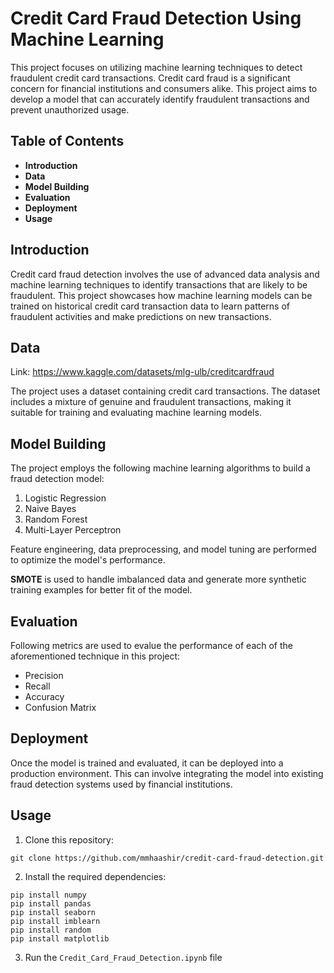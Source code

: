 # Credit Card Fraud Detection Using Machine Learning

This project focuses on utilizing machine learning techniques to detect fraudulent credit card transactions. Credit card fraud is a significant concern for financial institutions and consumers alike. This project aims to develop a model that can accurately identify fraudulent transactions and prevent unauthorized usage.

## Table of Contents

- **Introduction**
- **Data**
- **Model Building**
- **Evaluation**
- **Deployment**
- **Usage**

## Introduction

Credit card fraud detection involves the use of advanced data analysis and machine learning techniques to identify transactions that are likely to be fraudulent. This project showcases how machine learning models can be trained on historical credit card transaction data to learn patterns of fraudulent activities and make predictions on new transactions.

## Data
Link: https://www.kaggle.com/datasets/mlg-ulb/creditcardfraud

The project uses a dataset containing credit card transactions. The dataset includes a mixture of genuine and fraudulent transactions, making it suitable for training and evaluating machine learning models.

## Model Building

The project employs the following machine learning algorithms to build a fraud detection model:

1. Logistic Regression
2. Naive Bayes
3. Random Forest
4. Multi-Layer Perceptron

Feature engineering, data preprocessing, and model tuning are performed to optimize the model's performance. 

**SMOTE** is used to handle imbalanced data and generate more synthetic training examples for better fit of the model.

## Evaluation

Following metrics are used to evalue the performance of each of the aforementioned technique in this project:

- Precision
- Recall
- Accuracy
- Confusion Matrix

## Deployment

Once the model is trained and evaluated, it can be deployed into a production environment. This can involve integrating the model into existing fraud detection systems used by financial institutions.

## Usage

1. Clone this repository:

`git clone https://github.com/mmhaashir/credit-card-fraud-detection.git`

2. Install the required dependencies:

```
pip install numpy
pip install pandas
pip install seaborn
pip install imblearn
pip install random
pip install matplotlib
``` 

3. Run the `Credit_Card_Fraud_Detection.ipynb` file
